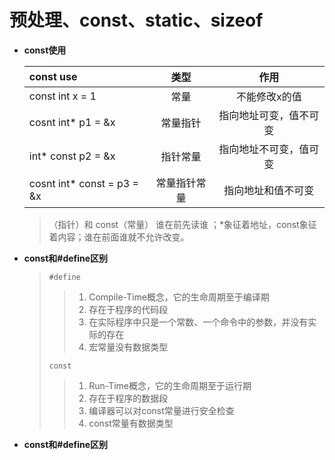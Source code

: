 # 预处理、const、static、sizeof

* **const使用**	
	
	|const use                  |     类型    |     作用   |
	|:------------------------- | :---------:|:-------------:|
	|const int  x = 1           | 常量        | 不能修改x的值|
	|cosnt int* p1 = &x         | 常量指针    | 指向地址可变，值不可变|
	|int* const p2 = &x         | 指针常量    | 指向地址不可变，值可变|
	|cosnt int* const = p3 = &x | 常量指针常量 | 指向地址和值不可变|

	>（指针）和 const（常量） 谁在前先读谁 ；*象征着地址，const象征着内容；谁在前面谁就不允许改变。

* **const和#define区别**
	
	>  `#define`
	> > 1. Compile-Time概念，它的生命周期至于编译期
	> > 2. 存在于程序的代码段
	> > 3. 在实际程序中只是一个常数、一个命令中的参数，并没有实际的存在
	> > 4. 宏常量没有数据类型
	>
	>  `const`
	> > 1. Run-Time概念，它的生命周期至于运行期
	> > 2. 存在于程序的数据段
	> > 3. 编译器可以对const常量进行安全检查
	> > 4. const常量有数据类型
* **const和#define区别**
